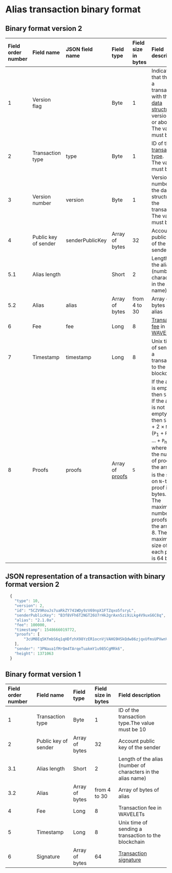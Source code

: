# Alias transaction binary format

## Binary format version 2

| Field order number | Field name | JSON field name | Field type | Field size in bytes | Field description |
| :--- | :--- | :--- | :--- | :--- | :--- |
| 1 | Version flag| | Byte  | 1 | Indicates that this is a transaction with the [data structure](/blockchain/transaction-data-structure.md) of version 2 or above.<br> The value must be 0 |
| 2 | Transaction type | type | Byte  | 1 | ID of the [transaction type](/blockchain/transaction-type.md). <br> The value must be 10 |
| 3 | Version number| version | Byte | 1 | Version number of the data structure of the transaction.<br> The value must be  2 |
| 4 | Public key of sender |senderPublicKey| Array of bytes | 32 | Account public key of the sender |
| 5.1 | Alias length| | Short | 2 | Length of the alias \(number of characters in the alias name\) |
| 5.2 | Alias |alias| Array of bytes | from 4 to 30 | Array of bytes of alias |
| 6 | Fee| fee | Long | 8 | [Transaction fee](/blockchain/transaction-fee.md) in [WAVELETs](/blockchain/token/wavelet.md) |
| 7 | Timestamp | timestamp | Long | 8 | Unix time of sending a transaction to the blockchain |
| 8 | Proofs | proofs | Array of [proofs](/blockchain/transaction-proof.md) | `S` | If the array is empty, then `S`= 3. <br>If the array is not empty, then `S` = 3 + 2 × `N` + (`P`<sub>1</sub> + `P`<sub>2</sub> + ... + `P`<sub>n</sub>), where `N` is the number of proofs in the array,`P`<sub>n</sub> is the size on `N`-th proof in bytes. <br>The maximum number of proofs in the array is 8. The maximum size of each proof is 64 bytes |

## JSON representation of a transaction with binary format version 2

```js
  {
  	"type": 10,
  	"version": 2,
  	"id": "5CZV9RouJs7uaRkZY741WDy9zV69npX1FTZqxo5fsryL",
  	"senderPublicKey": "B3f8VFh6T2NGT26U7rHk2grAxn5zi9iLkg4V9uxG6C8q",
  	"alias": "2.1.0a",
  	"fee": 100000,
  	"timestamp": 1548666019772,
  	"proofs": [
  		"3cUM8Eq5KfmbS6q1qHDfzhX98YzER1ocnVjVAHG9HSkQdw86zjqxUfmsUPVwnVgwu5zatt3ETLnNFteobRMyR8bY"
  	],
  	"sender": "3PNaua1fMrQm4TArqeTuakmY1u985CgMRk6",
  	"height": 1371063
  }
```

## Binary format version 1

| Field order number | Field name | Field type | Field size in bytes | Field description |
| :--- | :--- | :--- | :--- | :--- |
| 1 | Transaction type | Byte  | 1 | ID of the transaction type.The value must be 10 |
| 2 | Public key of sender | Array of bytes | 32 | Account public key of the sender |
| 3.1 | Alias length | Short | 2 | Length of the alias \(number of characters in the alias name\) |
| 3.2 | Alias | Array of bytes | from 4 to 30 | Array of bytes of alias |
| 4 | Fee | Long | 8 | Transaction fee in WAVELETs |
| 5 | Timestamp | Long | 8 | Unix time of sending a transaction to the blockchain |
| 6 | Signature | Array of bytes | 64 | [Transaction signature](/blockchain/transaction-signature) |
